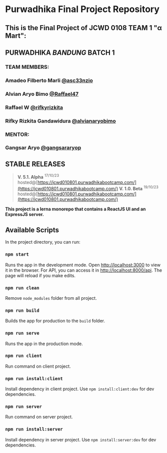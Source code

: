 # Purwadhika Final Project Repository

## This is the Final Project of JCWD 0108 TEAM 1 "α Mart":
## **PURWADHIKA _BANDUNG_ BATCH 1**

### TEAM MEMBERS:
### Amadeo Filberto Marli [@asc33nzio](https://github.com/asc33nzio)
### Alvian Aryo Bimo [@Raffael47](https://github.com/Raffael47)
### Raffael W [@rifkyrizkita](https://github.com/rifkyrizkita)
### Rifky Rizkita Gandawidura [@alvianaryobimo](https://github.com/alvianaryobimo)

### MENTOR:
### Gangsar Aryo [@gangsararyop](https://github.com/gangsararyop)

## STABLE RELEASES
> **V. 5.1. Alpha** <sup>17/10/23</sup> hosted@[https://jcwd010801.purwadhikabootcamp.com/](https://jcwd010801.purwadhikabootcamp.com/)
> **V. 1.0. Beta** <sup>19/10/23</sup> hosted@[https://jcwd010801.purwadhikabootcamp.com/](https://jcwd010801.purwadhikabootcamp.com/)


**This project is a lerna monorepo that contains a ReactJS UI and an ExpressJS server.**

## Available Scripts
In the project directory, you can run:
### `npm start`
Runs the app in the development mode.
Open [http://localhost:3000](http://localhost:3000) to view it in the browser.
For API, you can access it in [http://localhost:8000/api](http://localhost:8000/api).
The page will reload if you make edits.
### `npm run clean`
Remove `node_modules` folder from all project.
### `npm run build`
Builds the app for production to the `build` folder.
### `npm run serve`
Runs the app in the production mode.
### `npm run client`
Run command on client project.
### `npm run install:client`
Install dependency in client project. Use `npm install:client:dev` for dev dependencies.
### `npm run server`
Run command on server project.
### `npm run install:server`
Install dependency in server project. Use `npm install:server:dev` for dev dependencies.
